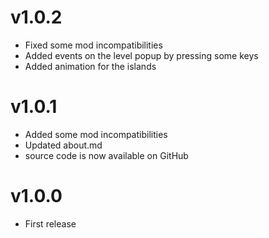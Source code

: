 # v1.0.2

* Fixed some mod incompatibilities
* Added events on the level popup by pressing some keys
* Added animation for the islands

# v1.0.1

* Added some mod incompatibilities
* Updated about.md
* source code is now available on GitHub

# v1.0.0

* <cy>First release</c>

